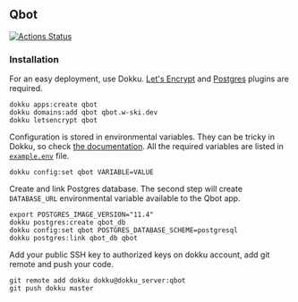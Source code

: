 Qbot
----
[![Actions Status](https://github.com/landmaj/qbot/workflows/tests/badge.svg)](https://github.com/landmaj/qbot/actions)

### Installation
For an easy deployment, use Dokku. [Let's Encrypt](https://github.com/dokku/dokku-letsencrypt)
and [Postgres](https://github.com/dokku/dokku-postgres) plugins are required.

```
dokku apps:create qbot
dokku domains:add qbot qbot.w-ski.dev
dokku letsencrypt qbot
```

Configuration is stored in environmental variables. They can be tricky in Dokku, so check
[the documentation](http://dokku.viewdocs.io/dokku/configuration/environment-variables/).
All the required variables are listed in [`example.env`](example.env) file.

```
dokku config:set qbot VARIABLE=VALUE
```

Create and link Postgres database. The second step will create `DATABASE_URL` environmental
variable available to the Qbot app.

```
export POSTGRES_IMAGE_VERSION="11.4"
dokku postgres:create qbot_db
dokku config:set qbot POSTGRES_DATABASE_SCHEME=postgresql
dokku postgres:link qbot_db qbot
```

Add your public SSH key to authorized keys on dokku account, add git remote
and push your code.

```
git remote add dokku dokku@dokku_server:qbot
git push dokku master
```
